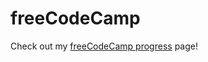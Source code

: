 # freeCodeCamp


Check out my [freeCodeCamp progress](https://www.freecodecamp.org/fcc4258f8f9-7570-4d21-8e4c-eb00d48952b7) page!
